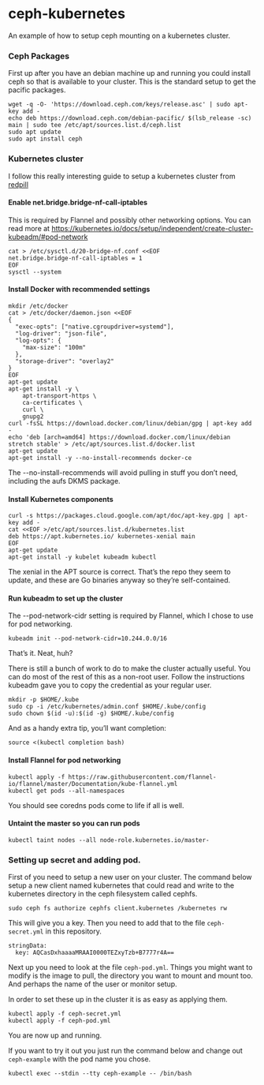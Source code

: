 # ceph-kubernetes

An example of how to setup ceph mounting on a kubernetes cluster.

### Ceph Packages

First up after you have an debian machine up and running you could install ceph so that is available to your cluster. This is the standard setup to get the pacific packages.

```
wget -q -O- 'https://download.ceph.com/keys/release.asc' | sudo apt-key add -
echo deb https://download.ceph.com/debian-pacific/ $(lsb_release -sc) main | sudo tee /etc/apt/sources.list.d/ceph.list
sudo apt update
sudo apt install ceph
```

### Kubernetes cluster

I follow this really interesting guide to setup a kubernetes cluster from [redpill](https://www.redpill-linpro.com/techblog/2019/04/04/kubernetes-setup.html)


#### Enable net.bridge.bridge-nf-call-iptables
This is required by Flannel and possibly other networking options. You can read more at https://kubernetes.io/docs/setup/independent/create-cluster-kubeadm/#pod-network

```
cat > /etc/sysctl.d/20-bridge-nf.conf <<EOF
net.bridge.bridge-nf-call-iptables = 1
EOF
sysctl --system
```

#### Install Docker with recommended settings

```
mkdir /etc/docker
cat > /etc/docker/daemon.json <<EOF
{
  "exec-opts": ["native.cgroupdriver=systemd"],
  "log-driver": "json-file",
  "log-opts": {
    "max-size": "100m"
  },
  "storage-driver": "overlay2"
}
EOF
apt-get update
apt-get install -y \
    apt-transport-https \
    ca-certificates \
    curl \
    gnupg2
curl -fsSL https://download.docker.com/linux/debian/gpg | apt-key add -
echo 'deb [arch=amd64] https://download.docker.com/linux/debian stretch stable' > /etc/apt/sources.list.d/docker.list
apt-get update
apt-get install -y --no-install-recommends docker-ce
```

The --no-install-recommends will avoid pulling in stuff you don’t need, including the aufs DKMS package.

#### Install Kubernetes components

```
curl -s https://packages.cloud.google.com/apt/doc/apt-key.gpg | apt-key add -
cat <<EOF >/etc/apt/sources.list.d/kubernetes.list
deb https://apt.kubernetes.io/ kubernetes-xenial main
EOF
apt-get update
apt-get install -y kubelet kubeadm kubectl
```

The xenial in the APT source is correct. That’s the repo they seem to update, and these are Go binaries anyway so they’re self-contained.

#### Run kubeadm to set up the cluster

The --pod-network-cidr setting is required by Flannel, which I chose to use for pod networking.

```
kubeadm init --pod-network-cidr=10.244.0.0/16
```
That’s it. Neat, huh?

There is still a bunch of work to do to make the cluster actually useful. You can do most of the rest of this as a non-root user. Follow the instructions kubeadm gave you to copy the credential as your regular user.

```
mkdir -p $HOME/.kube
sudo cp -i /etc/kubernetes/admin.conf $HOME/.kube/config
sudo chown $(id -u):$(id -g) $HOME/.kube/config
```

And as a handy extra tip, you’ll want completion:

```
source <(kubectl completion bash)
```

####  Install Flannel for pod networking
```
kubectl apply -f https://raw.githubusercontent.com/flannel-io/flannel/master/Documentation/kube-flannel.yml
kubectl get pods --all-namespaces
```

You should see coredns pods come to life if all is well.

#### Untaint the master so you can run pods
```
kubectl taint nodes --all node-role.kubernetes.io/master-
```

### Setting up secret and adding pod.

First of you need to setup a new user on your cluster. The command below setup a new client named kubernetes that could read and write to the kubernetes directory in the ceph filesystem called cephfs.
```
sudo ceph fs authorize cephfs client.kubernetes /kubernetes rw
```

This will give you a key. Then you need to add that to the file `ceph-secret.yml` in this repository.
```
stringData:
  key: AQCasDxhaaaaMRAAI0000TEZxyTzb+B7777r4A==
```

Next up you need to look at the file `ceph-pod.yml`. Things you might want to modify is the image to pull, the directory you want to mount and mount too. And perhaps the name of the user or monitor setup.

In order to set these up in the cluster it is as easy as applying them.

```
kubectl apply -f ceph-secret.yml
kubectl apply -f ceph-pod.yml
```

You are now up and running.

If you want to try it out you just run the command below and change out `ceph-example` with the pod name you chose.

```
kubectl exec --stdin --tty ceph-example -- /bin/bash
```